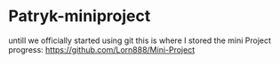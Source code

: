 # Patryk-miniproject

untill we officially started using git this is where I stored the mini Project progress:
https://github.com/Lorn888/Mini-Project
